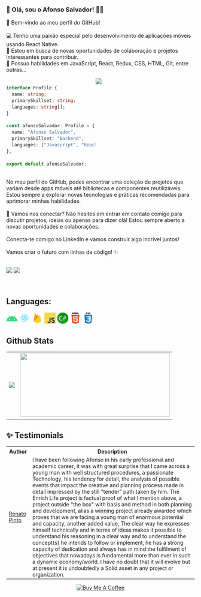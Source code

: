 ### 👋 Olá, sou o Afonso Salvador! 👨‍💻 

🌟 Bem-vindo ao meu perfil do GitHub!
</br>
</br>
💻 Tenho uma paixão especial pelo desenvolvimento de aplicações móveis usando React Native.</br>
🚀 Estou em busca de novas oportunidades de colaboração e projetos interessantes para contribuir.</br>
🌟 Possuo habilidades em JavaScript, React, Redux, CSS, HTML, Git, entre outras...</br>

<img src="https://media.giphy.com/media/3pHrwP0Lg9t8NqiLWY/giphy.gif" align="right" width="265">

```typescript

interface Profile {
  name: string;
  primarySkillset: string;
  languages: string[];
}

const afonsoSalvador: Profile = {
  name: "Afonso Salvador",
  primarySkillset: "Backend",
  languages: ["Javascript", "React Native", "Typescript", "Redux", "REST API"],
};

export default afonsoSalvador;
```

</br>
No meu perfil do GitHub, podes encontrar uma coleção de projetos que variam desde apps móveis até bibliotecas e componentes reutilizáveis. Estou sempre a explorar novas tecnologias e práticas recomendadas para aprimorar minhas habilidades.
</br>
</br>
🤝 Vamos nos conectar? Não hesites em entrar em contato comigo para discutir projetos, ideias ou apenas para dizer olá! 
Estou sempre aberto a novas oportunidades e colaborações. </br></br>Conecta-te comigo no LinkedIn e vamos construir algo incrível juntos!

</br>
</br>
Vamos criar o futuro com linhas de código! ✨
</br>
</br>

<a href="https://www.linkedin.com/in/afonso-salvador/" target="_blank"><img src="https://img.shields.io/badge/-LinkedIn-%230077B5?style=for-the-badge&logo=linkedin&logoColor=white" target="_blank"></a>     <a href = "mailto: afonso.macedo1@gmail.com"><img src="https://img.shields.io/badge/-Gmail-%23333?style=for-the-badge&logo=gmail&logoColor=white" target="_blank"></a>

  <img src="https://www.animatedimages.org/data/media/562/animated-line-image-0111.gif" width="1000" height="2" />
  
## **Languages:**  
<code><img height="30" src="https://raw.githubusercontent.com/github/explore/80688e429a7d4ef2fca1e82350fe8e3517d3494d/topics/android/android.png"></code>
<code><img height="30" src="https://raw.githubusercontent.com/github/explore/80688e429a7d4ef2fca1e82350fe8e3517d3494d/topics/react/react.png"></code>
<code><img height="30" src="https://raw.githubusercontent.com/github/explore/80688e429a7d4ef2fca1e82350fe8e3517d3494d/topics/firebase/firebase.png"></code>
<code><img height="30" src="https://raw.githubusercontent.com/github/explore/80688e429a7d4ef2fca1e82350fe8e3517d3494d/topics/javascript/javascript.png"></code>
<code><img height="30" src="https://raw.githubusercontent.com/github/explore/80688e429a7d4ef2fca1e82350fe8e3517d3494d/topics/csharp/csharp.png"></code>
<code><img height="30" src="https://raw.githubusercontent.com/github/explore/80688e429a7d4ef2fca1e82350fe8e3517d3494d/topics/html/html.png"></code>
<code><img height="30" src="https://raw.githubusercontent.com/github/explore/80688e429a7d4ef2fca1e82350fe8e3517d3494d/topics/css/css.png"></code>
    </div>

## Github Stats

<table>    
<tr>
  <td align="center">
    <img width="400" src="https://github-readme-stats.vercel.app/api?username=afonsomsalvador&show_icons=true&theme=synthwave&include_all_commits=true" />
  </td>
  <td align="center">
    <img height="170" width="400" src="https://github-readme-stats.vercel.app/api/top-langs/?username=afonsomsalvador&layout=compact&theme=synthwave&langs_count=15" /> 
  </td>
</tr>
</table>

</div>

## ✨ Testimonials
        
<table>
  <tr>
    <th>Author</th>
    <th>Description</th>
  </tr>
  <tr>
    <td><a target="_blank" href="https://www.linkedin.com/in/pintore/">Renato Pinto</a></td>
    <td>I have been following Afonso in his early professional and academic career, it was with great surprise that I came across a young man with well structured procedures, a passionate Technology, his tendency for detail, the analysis of possible events that impact the creative and planning process made in detail impressed by the still "tender" path taken by him. 
The Enrich Life project is factual proof of what I mention above, a project outside "the box" with basis and method in both planning and development, alias a winning project already awarded which proves that we are facing a young man of enormous potential and capacity, another added value, The clear way he expresses himself technically and in terms of ideas makes it possible to understand his reasoning in a clear way and to understand the concept(s) he intends to follow or implement, he has a strong capacity of dedication and always has in mind the fulfilment of objectives that nowadays is fundamental more than ever in such a dynamic economy/world.
I have no doubt that it will evolve but at present it is undoubtedly a Solid asset in any project or organization.</td>
  </tr>
</table>

<div align="center">
    <a href="" target="_blank"><img src="https://cdn.buymeacoffee.com/buttons/v2/default-yellow.png" alt="Buy Me A Coffee"             style="height: 60px !important;width: 217px !important;" >
    </a>
</div>
